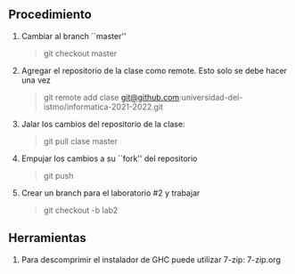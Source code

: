 ## Procedimiento

1. Cambiar al branch ``master''
    > git checkout master
2. Agregar el repositorio de la clase como remote. Esto solo se debe hacer una vez
    > git remote add clase git@github.com:universidad-del-istmo/informatica-2021-2022.git
3. Jalar los cambios del repositorio de la clase:
    > git pull clase master
4. Empujar los cambios a su ``fork'' del repositorio
    > git push
5. Crear un branch para el laboratorio #2 y trabajar
    > git checkout -b lab2

## Herramientas

1. Para descomprimir el instalador de GHC puede utilizar 7-zip: 7-zip.org
